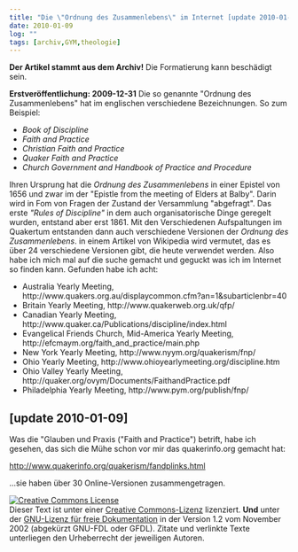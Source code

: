 ```yaml
---
title: "Die \"Ordnung des Zusammenlebens\" im Internet [update 2010-01-09]"
date: 2010-01-09
log: ""
tags: [archiv,GYM,theologie]
---
```

**Der Artikel stammt aus dem Archiv!** Die Formatierung kann beschädigt sein.

**Erstveröffentlichung: 2009-12-31**
Die so genannte "Ordnung des Zusammenlebens" hat im englischen verschiedene Bezeichnungen. So zum Beispiel:
<ul>
<li><i>Book of Discipline</i></li>
<li><i>Faith and Practice</i></li>
<li><i>Christian Faith and Practice</i></li>
<li><i>Quaker Faith and Practice</i></li>
<li><i>Church Government and Handbook of Practice and Procedure</i></li>
</ul>
<!--break-->
Ihren Ursprung hat die <i>Ordnung des Zusammenlebens</i> in einer Epistel von 1656 und zwar im der "Epistle from the meeting of Elders at Balby". Darin wird in Fom von Fragen der Zustand der Versammlung "abgefragt". Das erste <i>"Rules of Discipline"</i> in dem auch organisatorische Dinge geregelt wurden, entstand aber erst 1861. Mit den Verschiedenen Aufspaltungen im Quakertum entstanden dann auch verschiedene Versionen der <i>Ordnung des Zusammenlebens</i>. in einem Artikel von Wikipedia wird vermutet, das es über 24 verschiedene Versionen gibt, die heute verwendet werden. Also habe ich mich mal auf die suche gemacht und geguckt was ich im Internet so finden kann. Gefunden habe ich acht:

<ul>
<li>Australia Yearly Meeting, http://www.quakers.org.au/displaycommon.cfm?an=1&subarticlenbr=40 </li>
<li>Britain Yearly Meeting, http://www.quakerweb.org.uk/qfp/ </li>
<li>Canadian Yearly Meeting, http://www.quaker.ca/Publications/discipline/index.html </li>
<li>Evangelical Friends Church, Mid-America Yearly Meeting, http://efcmaym.org/faith_and_practice/main.php </li>
<li>New York Yearly Meeting, http://www.nyym.org/quakerism/fnp/ </li>
<li>Ohio Yearly Meeting, http://www.ohioyearlymeeting.org/discipline.htm  </li>
<li>Ohio Valley Yearly Meeting, http://quaker.org/ovym/Documents/FaithandPractice.pdf </li>
<li>Philadelphia Yearly Meeting, http://www.pym.org/publish/fnp/ </li>
</ul>

## [update 2010-01-09] ##

Was die "Glauben und Praxis ("Faith and Practice") betrift, habe ich gesehen, das sich die Mühe schon vor mir das quakerinfo.org gemacht hat:

http://www.quakerinfo.org/quakerism/fandplinks.html

...sie haben über 30 Online-Versionen zusammengetragen.



 <a rel="license" href="http://creativecommons.org/licenses/by-sa/3.0/de/"><img alt="Creative Commons License" style="border-width:0" src="http://i.creativecommons.org/l/by-sa/3.0/de/88x31.png" /></a><br />Dieser <span xmlns:dc="http://purl.org/dc/elements/1.1/" href="http://purl.org/dc/dcmitype/Text" rel="dc:type">Text</span> ist unter einer <a rel="license" href="http://creativecommons.org/licenses/by-sa/3.0/de/">Creative Commons-Lizenz</a> lizenziert. **Und** unter der <a href="http://de.wikipedia.org/wiki/GFDL">GNU-Lizenz für freie Dokumentation</a> in der Version 1.2 vom November 2002 (abgekürzt GNU-FDL oder GFDL). Zitate und verlinkte Texte unterliegen den Urheberrecht der jeweiligen Autoren.
